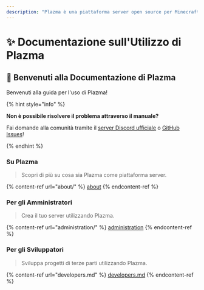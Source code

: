 ```yaml
---
description: "Plazma è una piattaforma server open source per Minecraft: Java Edition che aggiunge ottimizzazione sperimentale basata su carta e personalizzazione di vari meccanismi di gioco."
---
```


# ✨ Documentazione sull'Utilizzo di Plazma

## 👋 Benvenuti alla Documentazione di Plazma

Benvenuti alla guida per l'uso di Plazma!

{% hint style="info" %}

**Non è possibile risolvere il problema attraverso il manuale?**

Fai domande alla comunità tramite il [server Discord ufficiale](https://discord.gg/MmfC52K8A8) o [GitHub Issues](https://github.com/PlazmaMC/PlazmaBukkit/issues)!

{% endhint %}

### Su Plazma

> Scopri di più su cosa sia Plazma come piattaforma server.

{% content-ref url="about/" %}
[about](about/)
{% endcontent-ref %}

### Per gli Amministratori

> Crea il tuo server utilizzando Plazma.

{% content-ref url="administration/" %}
[administration](administration/)
{% endcontent-ref %}

### Per gli Sviluppatori

> Sviluppa progetti di terze parti utilizzando Plazma.

{% content-ref url="developers.md" %}
[developers.md](developers.md)
{% endcontent-ref %}
